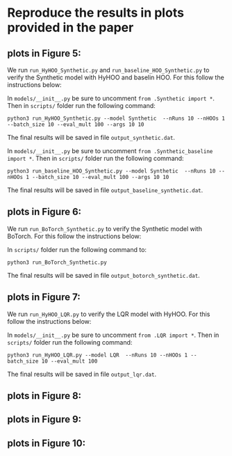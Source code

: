 # Reproduce the results in plots provided in the paper

## plots in Figure 5:
We run ```run_HyHOO_Synthetic.py``` and ```run_baseline_HOO_Synthetic.py``` to verify the Synthetic model with HyHOO and baselin HOO. For this follow the instructions below:

In ```models/__init__.py``` be sure to uncomment ```from .Synthetic import *```. Then in ```scripts/``` folder run the following command:

```
python3 run_HyHOO_Synthetic.py --model Synthetic  --nRuns 10 --nHOOs 1 --batch_size 10 --eval_mult 100 --args 10 10
```

The final results will be saved in file ```output_synthetic.dat```.


In ```models/__init__.py``` be sure to uncomment ```from .Synthetic_baseline import *```. Then in ```scripts/``` folder run the following command:

```
python3 run_baseline_HOO_Synthetic.py --model Synthetic  --nRuns 10 --nHOOs 1 --batch_size 10 --eval_mult 100 --args 10 10
```

The final results will be saved in file ```output_baseline_synthetic.dat```.


## plots in Figure 6:
We run ```run_BoTorch_Synthetic.py``` to verify the Synthetic model with BoTorch. For this follow the instructions below:

In ```scripts/``` folder run the following command to:

```
python3 run_BoTorch_Synthetic.py
```

The final results will be saved in file ```output_botorch_synthetic.dat```.


## plots in Figure 7:
We run ```run_HyHOO_LQR.py``` to verify the LQR model with HyHOO. For this follow the instructions below:

In ```models/__init__.py``` be sure to uncomment ```from .LQR import *```. Then in ```scripts/``` folder run the following command:

```
python3 run_HyHOO_LQR.py --model LQR  --nRuns 10 --nHOOs 1 --batch_size 10 --eval_mult 100
```

The final results will be saved in file ```output_lqr.dat```.


## plots in Figure 8:


## plots in Figure 9:


## plots in Figure 10:

